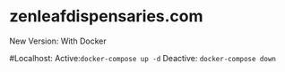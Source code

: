 # zenleafdispensaries.com
New Version: With Docker


#Localhost:
    Active:`docker-compose up -d`
    Deactive: `docker-compose down`
